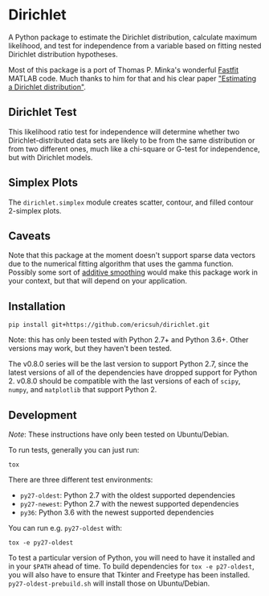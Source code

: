 Dirichlet
=========

A Python package to estimate the Dirichlet distribution, calculate maximum
likelihood, and test for independence from a variable based on fitting nested
Dirichlet distribution hypotheses.

Most of this package is a port of Thomas P. Minka's wonderful
[Fastfit][fastfit] MATLAB code. Much thanks to him for that and his clear
paper ["Estimating a Dirichlet distribution"][estimating].

[estimating]: http://research.microsoft.com/en-us/um/people/minka/papers/dirichlet/
[fastfit]: http://research.microsoft.com/en-us/um/people/minka/software/fastfit/

Dirichlet Test
--------------

This likelihood ratio test for independence will determine whether two
Dirichlet-distributed data sets are likely to be from the same distribution
or from two different ones, much like a chi-square or G-test for independence,
but with Dirichlet models.

Simplex Plots
-------------

The `dirichlet.simplex` module creates scatter, contour, and filled contour 2-simplex plots.

Caveats
-------

Note that this package at the moment doesn't support sparse data vectors due to the
numerical fitting algorithm that uses the gamma function. Possibly some sort of
[additive smoothing](https://en.wikipedia.org/wiki/Additive_smoothing) would
make this package work in your context, but that will depend on your application.

Installation
------------

    pip install git+https://github.com/ericsuh/dirichlet.git

Note: this has only been tested with Python 2.7+ and Python 3.6+. Other versions
may work, but they haven't been tested.

The v0.8.0 series will be the last version to support Python 2.7, since the latest
versions of all of the dependencies have dropped support for Python 2. v0.8.0
should be compatible with the last versions of each of `scipy`, `numpy`, and
`matplotlib` that support Python 2.

Development
-----------

*Note*: These instructions have only been tested on Ubuntu/Debian.

To run tests, generally you can just run:

    tox

There are three different test environments:

- `py27-oldest`: Python 2.7 with the oldest supported dependencies
- `py27-newest`: Python 2.7 with the newest supported dependencies
- `py36`: Python 3.6 with the newest supported dependencies

You can run e.g. `py27-oldest` with:

    tox -e py27-oldest

To test a particular version of Python, you will need to have it
installed and in your `$PATH` ahead of time. To build dependencies
for `tox -e p27-oldest`, you will also have to ensure that Tkinter
and Freetype has been installed. `py27-oldest-prebuild.sh` will
install those on Ubuntu/Debian.